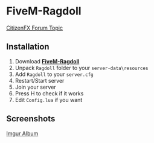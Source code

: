 # FiveM-Ragdoll
[CitizenFX Forum Topic](https://forum.cfx.re/t/ragdoll-with-controls/1665346)

## Installation
1. Download **[FiveM-Ragdoll](https://github.com/AlexR32/FiveM-Ragdoll/releases/latest)**
2. Unpack `Ragdoll` folder to your `server-data\resources`
3. Add `Ragdoll` to your `server.cfg`
4. Restart/Start server
5. Join your server
6. Press H to check if it works
7. Edit `Config.lua` if you want

## Screenshots
[Imgur Album](https://imgur.com/a/bNUNBJq)
